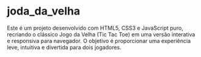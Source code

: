 # joda_da_velha
Este é um projeto desenvolvido com HTML5, CSS3 e JavaScript puro, recriando o clássico Jogo da Velha (Tic Tac Toe) em uma versão interativa e responsiva para navegador. O objetivo é proporcionar uma experiência leve, intuitiva e divertida para dois jogadores.
